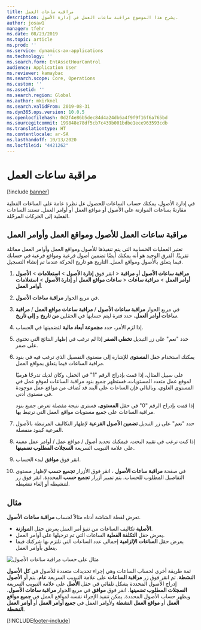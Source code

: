 ```yaml
---
title: مراقبة ساعات العمل
description: يشرح هذا الموضوع مراقبة ساعات العمل في إدارة الأصول.
author: josaw1
manager: tfehr
ms.date: 08/23/2019
ms.topic: article
ms.prod: ''
ms.service: dynamics-ax-applications
ms.technology: ''
ms.search.form: EntAssetHourControl
audience: Application User
ms.reviewer: kamaybac
ms.search.scope: Core, Operations
ms.custom: ''
ms.assetid: ''
ms.search.region: Global
ms.author: mkirknel
ms.search.validFrom: 2019-08-31
ms.dyn365.ops.version: 10.0.5
ms.openlocfilehash: 0d2f4e86b5dec84d4a24db6a4f9f9f16f6a765bd
ms.sourcegitcommit: 199848e78df5cb7c439b001bdbe1ece963593cdb
ms.translationtype: HT
ms.contentlocale: ar-SA
ms.lasthandoff: 10/13/2020
ms.locfileid: "4421262"
---
```

# <a name="work-hour-control"></a>مراقبة ساعات العمل

[!include [banner](../../includes/banner.md)]

 

في إدارة الأصول، يمكنك حساب الساعات للحصول عل نظرة عامة على الساعات الفعلية مقارنةً بساعات الموازنة على الأصول أو مواقع العمل أو أوامر العمل. تستند الساعات الفعلية إلى الحركات المرحّلة.

## <a name="work-hour-control-for-assets-functional-locations-and-work-orders"></a>مراقبة ساعات العمل للأصول ومواقع العمل وأوامر العمل

تعتبر العمليات الحسابية التي يتم تنفيذها للأصول ومواقع العمل وأوامر العمل مماثلة تقريبًا. الفرق الوحيد هو أنه يمكنك أيضًا تضمين أصول فرعية ومواقع فرعية في حسابك فيما يتعلق بالأصول ومواقع العمل. التاريخ هو تاريخ الحركة عندما تم إنشاء التسجيل.

1. انقر فوق **إدارة الأصول** > **استعلامات** > **الأصول‏‎** > **مراقبة ساعات الأصول** أو **مراقبة ساعات مواقع العمل** أو **إدارة الأصول** > **استعلامات‏‎** > **أوامر العمل** > **مراقبة ساعات أوامر العمل**.

2. في مربع الحوار **مراقبة ساعات الأصول**.

3. في مربع الحوار **مراقبة ساعات الأصول** / **مراقبة ساعات مواقع العمل** / **مراقبة ساعات أوامر العمل**، حدد فترة ليتم حسابها في الحقلين **من تاريخ** و **إلى تاريخ**.

4. إذا لزم الأمر، حدد **مجموعة أبعاد مالية** لتضمينها في الحساب.

5. حدد "نعم" على زر التبديل **تخطي الصفر** إذا لم ترغب في إظهار النتائج التي تحتوي على صفر.

6. يمكنك استخدام حقل **المستوى** للإشارة إلى مستوى التفصيل الذي ترغب فيه في بنود مراقبة الساعات فيما يتعلق بمواقع العمل. 

    على سبيل المثال، إذا قمت بإدراج الرقم "1" في الحقل، وكان لديك تدرجًا هرميًا لموقع عمل متعدد المستويات، فستظهر جميع بنود مراقبة الساعات لموقع عمل في المستوى العلوي، وبالتالي فإن الساعات على البند قد تُضاف من مواقع عمل موجودة في مستوى أدنى. 
    
    إذا قمت بإدراج الرقم "0" في حقل **المستوى**، فسترى نتيجة مفصلة تعرض جميع بنود مراقبة الساعات على جميع مستويات مواقع العمل التي ترتبط بها.

7. حدد "نعم" على زر التبديل **تضمين الأصول الفرعية** لإظهار التكاليف المرتبطة بالأصول الفرعية كبنود منفصلة.

8. إذا كنت ترغب في تقييد البحث، فيمكنك تحديد أصول / مواقع عمل / أوامر عمل معينة على علامة التبويب السريعة **السجلات المطلوب تضمينها‬**.

9. انقر فوق **موافق** لبدء الحساب.

10. في صفحة **مراقبة ساعات الأصول** ، انقر فوق الأزرار **تجميع حسب** لإظهار مستوى التفاصيل المطلوب للحساب. يتم تمييز أزرار **تجميع حسب** المحددة. انقر فوق زر لتنشيطه أو إلغاء تنشيطه.

## <a name="example"></a>مثال

تعرض لقطة الشاشة أدناه مثالاً لحساب **مراقبة ساعات الأصول**.

- يعرض حقل **الموازنة‏‎ الأصلية** تكاليف الساعات من تنبؤ أمر العمل. 
- يعرض حقل **التكلفة الفعلية** الساعات التي تم ترحيلها على أوامر العمل. 
- يعرض حقل **الساعات الإلزامية** إجمالي عدد الساعات التي تلتزم بها شركتك فيما يتعلق بأوامر العمل.

![مثال على حساب مراقبة ساعات الأصول](media/04-controlling-and-reporting.png)

ثمة طريقة أخرى لحساب الساعات وهي إجراء تحديدات متعددة للأصول في **كل الأصول** أو **الأصول‏‎ النشطة**. ثم انقر فوق زر **مراقبة الساعات** على علامة التبويب السريعة **عام**. يتم إدراج الأصول المحددة بشكل تلقائي في حقل **الأصل** على علامة التبويب السريعة **السجلات المطلوب تضمينها‬**. انقر فوق **موافق** في مربع الحوار **مراقبة ساعات الأصول**، ويظهر حساب الأصول المحددة. يمكن تنفيذ الإجراء نفسه لمواقع العمل في **جميع مواقع العمل** أو **مواقع العمل النشطة** ولأوامر العمل في **جميع أوامر العمل** أو **أوامر العمل النشطة**.




[!INCLUDE[footer-include](../../../includes/footer-banner.md)]